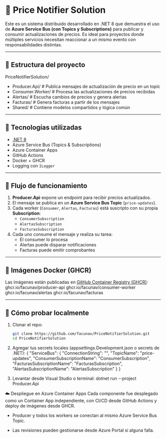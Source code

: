 # 🧠 Price Notifier Solution

Este es un sistema distribuido desarrollado en .NET 8 que demuestra el uso de **Azure Service Bus (con Topics y Subscriptions)** para publicar y consumir actualizaciones de 
precios. Es ideal para proyectos donde múltiples servicios necesitan reaccionar a un mismo evento con responsabilidades distintas.

---

## 🧱 Estructura del proyecto
PriceNotifierSolution/

- Producer.Api/ # Publica mensajes de actualización de precio en un topic
- Consumer.Worker/ # Procesa las actualizaciones de precios recibidas
- Alertas/ # Escucha cambios de precios y genera alertas
- Facturas/ # Genera facturas a partir de los mensajes
- Shared/ # Contiene modelos compartidos y lógica común


---

## 🚀 Tecnologías utilizadas

- [.NET 8](https://dotnet.microsoft.com/)
- Azure Service Bus (Topics & Subscriptions)
- Azure Container Apps
- GitHub Actions
- Docker + GHCR
- Logging con `ILogger`

---

## 🔄 Flujo de funcionamiento

1. **Producer.Api** expone un endpoint para recibir precios actualizados.
2. El mensaje se publica en un **Azure Service Bus Topic** (`price-updates`).
3. Cada worker (`Consumer`, `Alertas`, `Facturas`) está suscripto con su propia **Subscription**:
   - `ConsumerSubscription`
   - `AlertasSubscription`
   - `FacturasSubscription`
4. Cada uno consume el mensaje y realiza su tarea:
   - El consumer lo procesa
   - Alertas puede disparar notificaciones
   - Facturas puede emitir comprobantes

---

## 🐳 Imágenes Docker (GHCR)

Las imágenes están publicadas en [GitHub Container Registry (GHCR)](https://ghcr.io):
ghcr.io/facunav/producer-api
ghcr.io/facunav/consumer-worker
ghcr.io/facunav/alertas
ghcr.io/facunav/facturas


---

## 🧪 Cómo probar localmente

1. Clonar el repo:
   ```bash
   git clone https://github.com/facunav/PriceNotifierSolution.git
   cd PriceNotifierSolution

2. Agregar tus secrets locales (appsettings.Development.json o secrets de .NET):
{
  "ServiceBus": {
    "ConnectionString": "<tu-connection-string>",
    "TopicName": "price-updates",
    "ConsumerSubscriptionName": "ConsumerSubscription",
    "FacturasSubscriptionName": "FacturasSubscription",
    "AlertasSubscriptionName": "AlertasSubscription"
  }
}

3. Levantar desde Visual Studio o terminal:
dotnet run --project Producer.Api

☁️ Despliegue en Azure Container Apps
Cada componente fue desplegado como un Container App independiente, con CI/CD desde GitHub Actions y deploy de imágenes desde GHCR.

- Producer y todos los workers se conectan al mismo Azure Service Bus Topic.

- Las revisiones pueden gestionarse desde Azure Portal si alguna falla.
